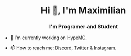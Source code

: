 <h1 align="center">Hi 👋, I'm Maximilian</h1>  
<h3 align="center">I'm Programer and Student</h3>  
  
- 🔭 I’m currently working on [HypeMC](https://hypemc.fr/). 

- 📫 How to reach me: [Discord](https://dsc.bio/maxouishere), [Twitter](https://twitter.com/DamsOvni) & [Instagram](https://www.instagram.com/maksxouu/).
